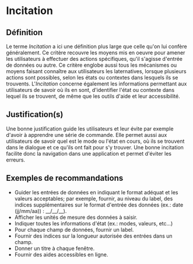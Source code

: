 # Incitation

## Définition

Le terme *Incitation* a ici une définition plus large que celle qu'on lui confère généralement. Ce critère recouvre les moyens mis en oeuvre pour amener les utilisateurs à effectuer des actions spécifiques, qu'il s'agisse d'entrée de données ou autre. Ce critère englobe aussi tous les mécanismes ou moyens faisant connaître aux utilisateurs les laternatives, lorsque plusieurs actions sont possibles, selon les états ou contextes dans lesquels ils se trouvents. L'*Incitation* concerne également les informations permettant aux utilisateurs de savoir où ils en sont, d'identifier l'état ou contexte dans lequel ils se trouvent, de même que les outils d'aide et leur accessibilité.

## Justification(s)

Une bonne justification guide les utilisateurs et leur évite par exemple d'avoir à apprendre une série de commande. Elle permet aussi aux utilisateurs de savoir quel est le mode ou l'état en cours, où ils se trouvent dans le dialogue et ce qu'ils ont fait pour s'y trouver. Une bonne incitation facilite donc la navigation dans une application et permet d'éviter les erreurs.

## Exemples de recommandations
* Guider les entrées de données en indiquant le format adéquat et les valeurs acceptables; par exemple, fournir, au niveau du label, des indices supplémentaires sur le format d'entrée des données (ex.: date (jj/mm/aa)) : \_\_/\_\_/\_\_).
* Afficher les unités de mesure des données à saisir.
* Indiquer toutes les informations d'état (ex.: modes, valeurs, etc...)
* Pour chaque champ de données, fournir un label.
* Fournir des indices sur la longueur autorisée des entrées dans un champ.
* Donner un titre à chaque fenêtre.
* Fournir des aides accessibles en ligne.
